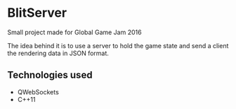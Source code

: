 # BlitServer

Small project made for Global Game Jam 2016


The idea behind it is to use a server to hold the game state and send a client the rendering data in JSON format.


## Technologies used

* QWebSockets
* C++11